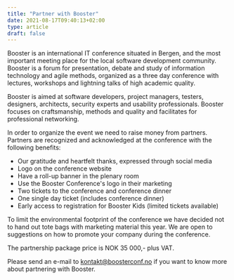 ```yaml
---
title: "Partner with Booster"
date: 2021-08-17T09:40:13+02:00
type: article
draft: false
---
```


Booster is an international IT conference situated in Bergen, and the most important meeting place for the local software development community. Booster is a forum for presentation, debate and study of information technology and agile methods, organized as a three day conference with lectures, workshops and lightning talks of high academic quality.

Booster is aimed at software developers, project managers, testers, designers, architects, security experts and usability professionals. Booster focuses on craftsmanship, methods and quality and facilitates for professional networking.

In order to organize the event we need to raise money from partners. Partners are recognized and acknowledged at the conference with the following benefits:

* Our gratitude and heartfelt thanks, expressed through social media
* Logo on the conference website
* Have a roll-up banner in the plenary room
* Use the Booster Conference's logo in their marketing
* Two tickets to the conference and conference dinner
* One single day ticket (includes conference dinner)
* Early access to registration for Booster Kids (limited tickets available)


To limit the environmental footprint of the conference we have decided not to hand out tote bags with marketing material this year. We are open to suggestions on how to promote your company during the conference.
  
The partnership package price is NOK 35 000,- plus VAT.

Please send an e-mail to [kontakt@boosterconf.no](mailto:kontakt@boosterconf.no) if you want to know more about partnering with Booster.

